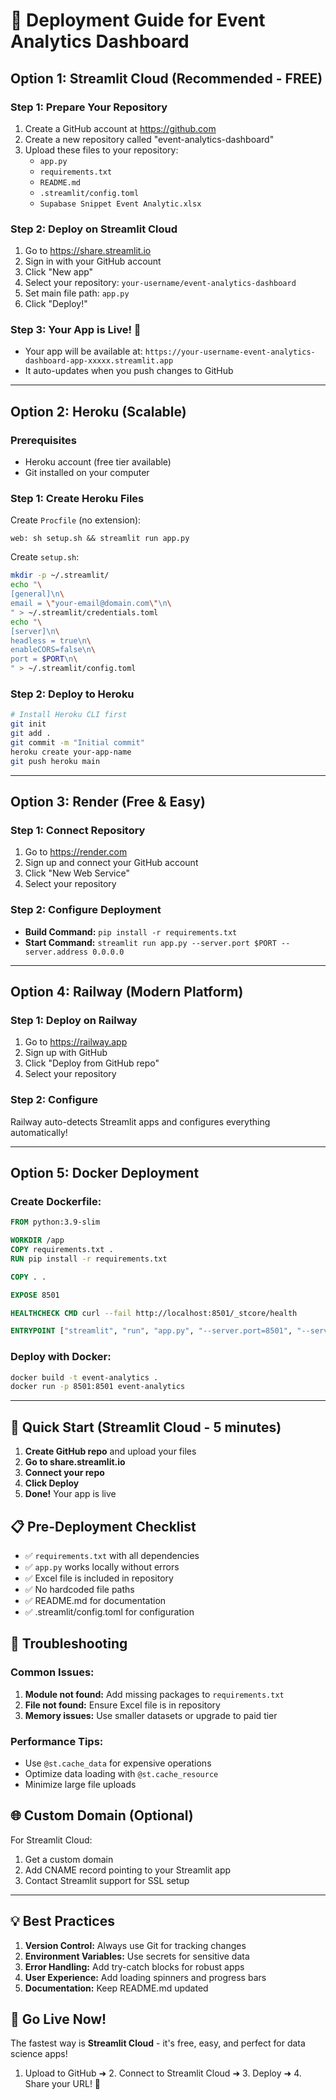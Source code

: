 # 🚀 Deployment Guide for Event Analytics Dashboard

## Option 1: Streamlit Cloud (Recommended - FREE)

### Step 1: Prepare Your Repository
1. Create a GitHub account at https://github.com
2. Create a new repository called "event-analytics-dashboard"
3. Upload these files to your repository:
   - `app.py`
   - `requirements.txt`
   - `README.md`
   - `.streamlit/config.toml`
   - `Supabase Snippet Event Analytic.xlsx`

### Step 2: Deploy on Streamlit Cloud
1. Go to https://share.streamlit.io
2. Sign in with your GitHub account
3. Click "New app"
4. Select your repository: `your-username/event-analytics-dashboard`
5. Set main file path: `app.py`
6. Click "Deploy!"

### Step 3: Your App is Live! 🎉
- Your app will be available at: `https://your-username-event-analytics-dashboard-app-xxxxx.streamlit.app`
- It auto-updates when you push changes to GitHub

---

## Option 2: Heroku (Scalable)

### Prerequisites
- Heroku account (free tier available)
- Git installed on your computer

### Step 1: Create Heroku Files

Create `Procfile` (no extension):
```
web: sh setup.sh && streamlit run app.py
```

Create `setup.sh`:
```bash
mkdir -p ~/.streamlit/
echo "\
[general]\n\
email = \"your-email@domain.com\"\n\
" > ~/.streamlit/credentials.toml
echo "\
[server]\n\
headless = true\n\
enableCORS=false\n\
port = $PORT\n\
" > ~/.streamlit/config.toml
```

### Step 2: Deploy to Heroku
```bash
# Install Heroku CLI first
git init
git add .
git commit -m "Initial commit"
heroku create your-app-name
git push heroku main
```

---

## Option 3: Render (Free & Easy)

### Step 1: Connect Repository
1. Go to https://render.com
2. Sign up and connect your GitHub account
3. Click "New Web Service"
4. Select your repository

### Step 2: Configure Deployment
- **Build Command:** `pip install -r requirements.txt`
- **Start Command:** `streamlit run app.py --server.port $PORT --server.address 0.0.0.0`

---

## Option 4: Railway (Modern Platform)

### Step 1: Deploy on Railway
1. Go to https://railway.app
2. Sign up with GitHub
3. Click "Deploy from GitHub repo"
4. Select your repository

### Step 2: Configure
Railway auto-detects Streamlit apps and configures everything automatically!

---

## Option 5: Docker Deployment

### Create Dockerfile:
```dockerfile
FROM python:3.9-slim

WORKDIR /app
COPY requirements.txt .
RUN pip install -r requirements.txt

COPY . .

EXPOSE 8501

HEALTHCHECK CMD curl --fail http://localhost:8501/_stcore/health

ENTRYPOINT ["streamlit", "run", "app.py", "--server.port=8501", "--server.address=0.0.0.0"]
```

### Deploy with Docker:
```bash
docker build -t event-analytics .
docker run -p 8501:8501 event-analytics
```

---

## 🎯 Quick Start (Streamlit Cloud - 5 minutes)

1. **Create GitHub repo** and upload your files
2. **Go to share.streamlit.io** 
3. **Connect your repo**
4. **Click Deploy**
5. **Done!** Your app is live

## 📋 Pre-Deployment Checklist

- ✅ `requirements.txt` with all dependencies
- ✅ `app.py` works locally without errors
- ✅ Excel file is included in repository
- ✅ No hardcoded file paths
- ✅ README.md for documentation
- ✅ .streamlit/config.toml for configuration

## 🔧 Troubleshooting

### Common Issues:
1. **Module not found:** Add missing packages to `requirements.txt`
2. **File not found:** Ensure Excel file is in repository
3. **Memory issues:** Use smaller datasets or upgrade to paid tier

### Performance Tips:
- Use `@st.cache_data` for expensive operations
- Optimize data loading with `@st.cache_resource`
- Minimize large file uploads

## 🌐 Custom Domain (Optional)

For Streamlit Cloud:
1. Get a custom domain
2. Add CNAME record pointing to your Streamlit app
3. Contact Streamlit support for SSL setup

---

## 💡 Best Practices

1. **Version Control:** Always use Git for tracking changes
2. **Environment Variables:** Use secrets for sensitive data
3. **Error Handling:** Add try-catch blocks for robust apps
4. **User Experience:** Add loading spinners and progress bars
5. **Documentation:** Keep README.md updated

## 🚀 Go Live Now!

The fastest way is **Streamlit Cloud** - it's free, easy, and perfect for data science apps!

1. Upload to GitHub ➜ 2. Connect to Streamlit Cloud ➜ 3. Deploy ➜ 4. Share your URL! 🎉
